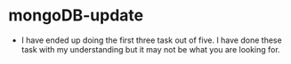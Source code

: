 # mongoDB-update

- I have ended up doing the first three task out of five. I have done these task with my understanding but it may not be what you are looking for.
